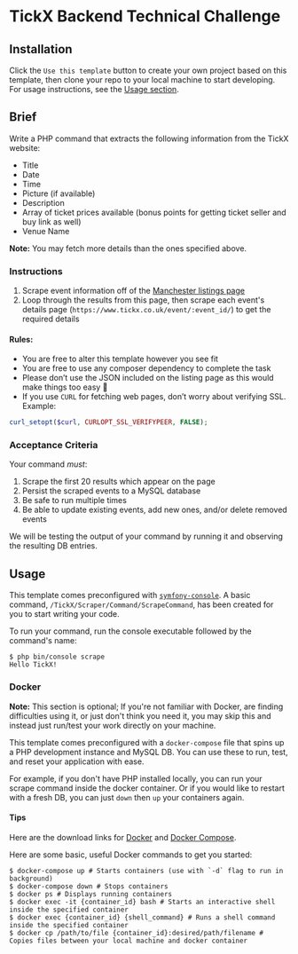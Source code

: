 # TickX Backend Technical Challenge

## Installation

Click the `Use this template` button to create your own project based on this template, then clone your repo
to your local machine to start developing. For usage instructions, see the [Usage section](#usage).

## Brief

Write a PHP command that extracts the following information from the TickX website:
- Title
- Date
- Time
- Picture (if available)
- Description
- Array of ticket prices available (bonus points for getting ticket seller and buy link as well)
- Venue Name

**Note:** You may fetch more details than the ones specified above.

### Instructions

1. Scrape event information off of the [Manchester listings page](https://www.tickx.co.uk/manchester/gigs/)
2. Loop through the results from this page, then scrape each event's details page
(`https://www.tickx.co.uk/event/:event_id/`) to get the required details

#### Rules:

- You are free to alter this template however you see fit
- You are free to use any composer dependency to complete the task
- Please don’t use the JSON included on the listing page as this would make things too easy :slightly_smiling_face:
- If you use `CURL` for fetching web pages, don’t worry about verifying SSL. Example:
```php
curl_setopt($curl, CURLOPT_SSL_VERIFYPEER, FALSE);
```

### Acceptance Criteria

Your command _must_:
1. Scrape the first 20 results which appear on the page
3. Persist the scraped events to a MySQL database
4. Be safe to run multiple times
5. Be able to update existing events, add new ones, and/or delete removed events

We will be testing the output of your command by running it and observing the resulting DB entries.

## Usage

This template comes preconfigured with [`symfony-console`](https://github.com/symfony/console). A basic command,
`/TickX/Scraper/Command/ScrapeCommand`, has been created for you to start writing your code.

To run your command, run the console executable followed by the command's name:
```shell script
$ php bin/console scrape
Hello TickX!
```

### Docker

**Note:** This section is optional; If you're not familiar with Docker, are finding difficulties using it, or just
don't think you need it, you may skip this and instead just run/test your work directly on your machine.

This template comes preconfigured with a `docker-compose` file that spins up a PHP development instance and MySQL DB.
You can use these to run, test, and reset your application with ease.

For example, if you don't have PHP installed locally, you can run your scrape command inside the docker container.
Or if you would like to restart with a fresh DB, you can just `down` then `up` your containers again.

#### Tips

Here are the download links for [Docker](https://docs.docker.com/install/) and
[Docker Compose](https://docs.docker.com/compose/install/).

Here are some basic, useful Docker commands to get you started:
```shell script
$ docker-compose up # Starts containers (use with `-d` flag to run in background)
$ docker-compose down # Stops containers
$ docker ps # Displays running containers
$ docker exec -it {container_id} bash # Starts an interactive shell inside the specified container
$ docker exec {container_id} {shell_command} # Runs a shell command inside the specified container
$ docker cp /path/to/file {container_id}:desired/path/filename # Copies files between your local machine and docker container
```
